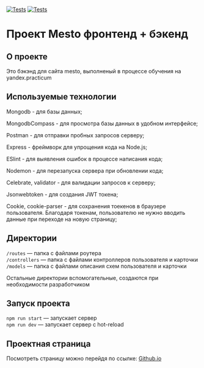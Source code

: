 [![Tests](../../actions/workflows/tests-13-sprint.yml/badge.svg)](../../actions/workflows/tests-13-sprint.yml) [![Tests](../../actions/workflows/tests-14-sprint.yml/badge.svg)](../../actions/workflows/tests-14-sprint.yml)
# Проект Mesto фронтенд + бэкенд

## О проекте

Это бэкэнд для сайта mesto, выполненый в процессе обучения на yandex.practicum

## Используемые технологии

Mongodb - для базы данных;

MongodbCompass - для просмотра базы данных в удобном интерфейсе;

Postman - для отправки пробных запросов серверу;

Express - фреймворк для упрощения кода на Node.js;

ESlint - для выявления ошибок в процессе написания кода;

Nodemon - для перезапуска сервера при обновлении кода;

Celebrate, validator - для валидации запросов к серверу;

Jsonwebtoken - для создания JWT токена;

Cookie, cookie-parser - для сохранения тоекенов в браузере пользователя. Благодаря токенам, пользователю не нужно вводить данные при переходе на новую страницу;

## Директории

`/routes` — папка с файлами роутера  
`/controllers` — папка с файлами контроллеров пользователя и карточки   
`/models` — папка с файлами описания схем пользователя и карточки  
  
Остальные директории вспомогательные, создаются при необходимости разработчиком

## Запуск проекта

`npm run start` — запускает сервер   
`npm run dev` — запускает сервер с hot-reload


## Проектная страница

Посмотреть страницу можно перейдя по ссылке: [Github.io](https://ikrad-e.github.io/express-mesto-gha/)
